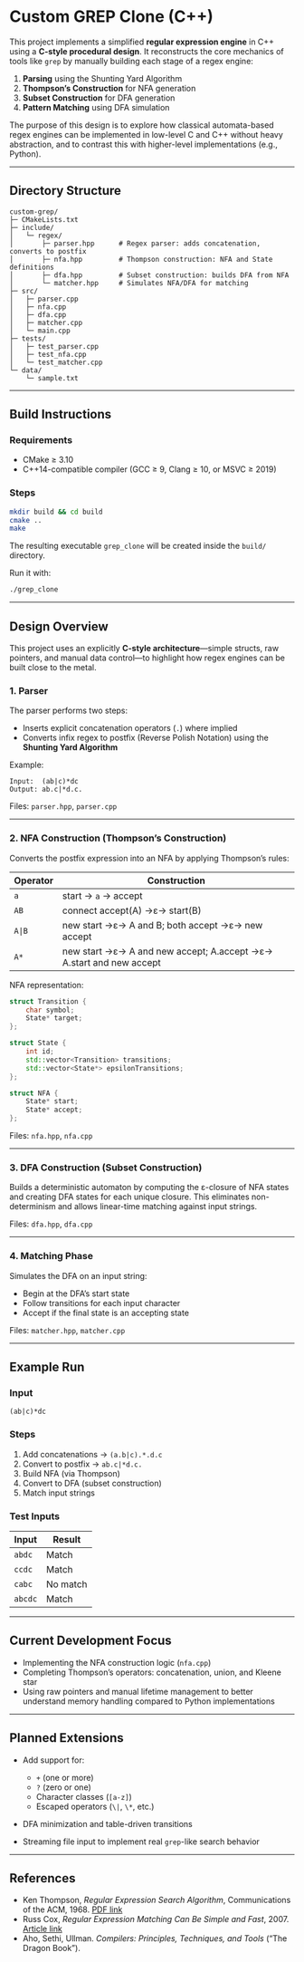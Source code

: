# Custom GREP Clone (C++)

This project implements a simplified **regular expression engine** in C++ using a **C-style procedural design**.
It reconstructs the core mechanics of tools like `grep` by manually building each stage of a regex engine:

1. **Parsing** using the Shunting Yard Algorithm
2. **Thompson’s Construction** for NFA generation
3. **Subset Construction** for DFA generation
4. **Pattern Matching** using DFA simulation

The purpose of this design is to explore how classical automata-based regex engines can be implemented in low-level C and C++ without heavy abstraction, and to contrast this with higher-level implementations (e.g., Python).

---

## Directory Structure

```
custom-grep/
├─ CMakeLists.txt
├─ include/
│   └─ regex/
│       ├─ parser.hpp      # Regex parser: adds concatenation, converts to postfix
│       ├─ nfa.hpp         # Thompson construction: NFA and State definitions
│       ├─ dfa.hpp         # Subset construction: builds DFA from NFA
│       └─ matcher.hpp     # Simulates NFA/DFA for matching
├─ src/
│   ├─ parser.cpp
│   ├─ nfa.cpp
│   ├─ dfa.cpp
│   ├─ matcher.cpp
│   └─ main.cpp
├─ tests/
│   ├─ test_parser.cpp
│   ├─ test_nfa.cpp
│   └─ test_matcher.cpp
└─ data/
    └─ sample.txt
```

---

## Build Instructions

### Requirements

- CMake ≥ 3.10
- C++14-compatible compiler (GCC ≥ 9, Clang ≥ 10, or MSVC ≥ 2019)

### Steps

```bash
mkdir build && cd build
cmake ..
make
```

The resulting executable `grep_clone` will be created inside the `build/` directory.

Run it with:

```bash
./grep_clone
```

---

## Design Overview

This project uses an explicitly **C-style architecture**—simple structs, raw pointers, and manual data control—to highlight how regex engines can be built close to the metal.

### 1. Parser

The parser performs two steps:

- Inserts explicit concatenation operators (`.`) where implied
- Converts infix regex to postfix (Reverse Polish Notation) using the **Shunting Yard Algorithm**

Example:

```
Input:  (ab|c)*dc
Output: ab.c|*d.c.
```

Files: `parser.hpp`, `parser.cpp`

---

### 2. NFA Construction (Thompson’s Construction)

Converts the postfix expression into an NFA by applying Thompson’s rules:

| Operator | Construction                                                        |
| -------- | ------------------------------------------------------------------- |
| `a`      | start → `a` → accept                                                |
| `AB`     | connect accept(A) →ε→ start(B)                                      |
| `A\|B`   | new start →ε→ A and B; both accept →ε→ new accept                   |
| `A*`     | new start →ε→ A and new accept; A.accept →ε→ A.start and new accept |

NFA representation:

```cpp
struct Transition {
    char symbol;
    State* target;
};

struct State {
    int id;
    std::vector<Transition> transitions;
    std::vector<State*> epsilonTransitions;
};

struct NFA {
    State* start;
    State* accept;
};
```

Files: `nfa.hpp`, `nfa.cpp`

---

### 3. DFA Construction (Subset Construction)

Builds a deterministic automaton by computing the ε-closure of NFA states and creating DFA states for each unique closure.
This eliminates non-determinism and allows linear-time matching against input strings.

Files: `dfa.hpp`, `dfa.cpp`

---

### 4. Matching Phase

Simulates the DFA on an input string:

- Begin at the DFA’s start state
- Follow transitions for each input character
- Accept if the final state is an accepting state

Files: `matcher.hpp`, `matcher.cpp`

---

## Example Run

### Input

```
(ab|c)*dc
```

### Steps

1. Add concatenations → `(a.b|c).*.d.c`
2. Convert to postfix → `ab.c|*d.c.`
3. Build NFA (via Thompson)
4. Convert to DFA (subset construction)
5. Match input strings

### Test Inputs

| Input   | Result   |
| ------- | -------- |
| `abdc`  | Match    |
| `ccdc`  | Match    |
| `cabc`  | No match |
| `abcdc` | Match    |

---

## Current Development Focus

- Implementing the NFA construction logic (`nfa.cpp`)
- Completing Thompson’s operators: concatenation, union, and Kleene star
- Using raw pointers and manual lifetime management to better understand memory handling compared to Python implementations

---

## Planned Extensions

- Add support for:

  - `+` (one or more)
  - `?` (zero or one)
  - Character classes (`[a-z]`)
  - Escaped operators (`\|`, `\*`, etc.)

- DFA minimization and table-driven transitions
- Streaming file input to implement real `grep`-like search behavior

---

## References

- Ken Thompson, _Regular Expression Search Algorithm_, Communications of the ACM, 1968. [PDF link](https://dl.acm.org/doi/pdf/10.1145/363347.363387)
- Russ Cox, _Regular Expression Matching Can Be Simple and Fast_, 2007. [Article link](https://swtch.com/~rsc/regexp/regexp1.html)
- Aho, Sethi, Ullman. _Compilers: Principles, Techniques, and Tools_ (“The Dragon Book”).
